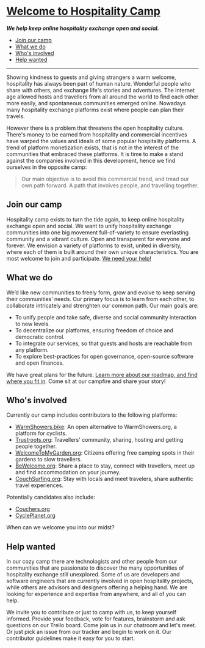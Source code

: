 # [Welcome to Hospitality Camp](#)

_**We help keep online hospitality exchange open and social.**_

- [Join our camp](#join-our-camp)
- [What we do](#what-we-do)
- [Who's involved](#whos-involved)
- [Help wanted](#help-wanted)

---

Showing kindness to guests and giving strangers a warm welcome, hospitality has always been part of human nature. Wonderful people who share with others, and exchange life's stories and adventures. The internet age allowed hosts and travellers from all around the world to find each other more easily, and spontaneous communities emerged online. Nowadays many hospitality exchange platforms exist where people can plan their travels.

However there is a problem that threatens the open hospitality culture. There's money to be earned from hospitality and commercial incentives have warped the values and ideals of some popular hospitality platforms. A trend of platform monetization exists, that is not in the interest of the communities that embraced these platforms. It is time to make a stand against the companies involved in this development, hence we find ourselves in the opposite camp:

>Our main objective is to avoid this commercial trend, and tread our own path forward. A path that involves people, and travelling together.

## Join our camp

Hospitality camp exists to turn the tide again, to keep online hospitality exchange open and social. We want to unify hospitality exchange communities into one big movement full-of-variety to ensure everlasting community and a vibrant culture. Open and transparent for everyone and forever. We envision a variety of platforms to exist, united in diversity, where each of them is built around their own unique characteristics. You are most welcome to join and participate. [We need your help!](#help-wanted)

## What we do

We’d like new communities to freely form, grow and evolve to keep serving their communities’ needs. Our primary focus is to learn from each other, to collaborate intricately and strenghten our common path. Our main goals are:

- To unify people and take safe, diverse and social community interaction to new levels.
- To decentralize our platforms, ensuring freedom of choice and democratic control.
- To integrate our services, so that guests and hosts are reachable from any platform.
- To explore best-practices for open governance, open-source software and open finances.

We have great plans for the future. [Learn more about our roadmap, and find where you fit in](learn-more.md). Come sit at our campfire and share your story!

## Who's involved

Currently our camp includes contributors to the following platforms:

- [WarmShowers.bike](https://warmshowers.bike/): An open alternative to WarmShowers.org, a platform for cyclists.
- [Trustroots.org](https://www.trustroots.org/): Travellers' community, sharing, hosting and getting people together.
- [WelcomeToMyGarden.org](https://welcometomygarden.org/): Citizens offering free camping spots in their gardens to slow travellers.
- [BeWelcome.org](https://bewelcome.org/): Share a place to stay, connect with travellers, meet up and find accommodation on your journey.
- [CouchSurfing.org](https://couchsurfing.org/): Stay with locals and meet travelers, share authentic travel experiences.

Potentially candidates also include:

- [Couchers.org](https://couchers.org)
- [CyclePlanet.org](https://cycleplanet.org)

When can we welcome you into our midst?

## Help wanted

In our cozy camp there are technologists and other people from our communities that are passionate to discover the many opportunities of hospitality exchange still unexplored. Some of us are developers and software engineers that are currently involved in open hospitality projects, while others are advisors and designers offering a helping hand. We are looking for experience and expertise from anywhere, and all of you can help.

We invite you to contribute or just to camp with us, to keep yourself informed. Provide your feedback, vote for features, brainstorm and ask questions on our Trello board. Come join us in our chatroom and let's meet. Or just pick an issue from our tracker and begin to work on it. Our contributor guidelines make it easy for you to start.
